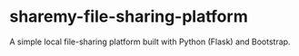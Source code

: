 # sharemy-file-sharing-platform
A simple local file-sharing platform built with Python (Flask) and Bootstrap.
